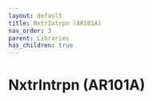 ```yaml
---
layout: default
title: NxtrIntrpn (AR101A)
nav_order: 3
parent: Libraries
has_children: true
---
```

# NxtrIntrpn (AR101A)
